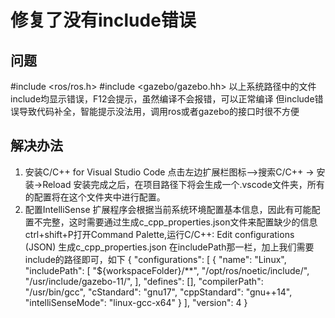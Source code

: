 # 修复了没有include错误

## 问题
#include <ros/ros.h>
#include <gazebo/gazebo.hh>
以上系统路径中的文件include均显示错误，F12会提示<no definition found for xxx>，虽然编译不会报错，可以正常编译
但include错误导致代码补全，智能提示没法用，调用ros或者gazebo的接口时很不方便

## 解决办法
1. 安装C/C++ for Visual Studio Code
点击左边扩展栏图标—>搜索C/C++ -> 安装->Reload
安装完成之后，在项目路径下将会生成一个.vscode文件夹，所有的配置将在这个文件夹中进行配置。
2. 配置IntelliSense
扩展程序会根据当前系统环境配置基本信息，因此有可能配置不完整，这时需要通过生成c_cpp_properties.json文件来配置缺少的信息
ctrl+shift+P打开Command Palette,运行C/C++: Edit configurations (JSON) 生成c_cpp_properties.json
在includePath那一栏，加上我们需要include的路径即可，如下
{
    "configurations": [
        {
            "name": "Linux",
            "includePath": [
                "${workspaceFolder}/**",
                "/opt/ros/noetic/include/",
                "/usr/include/gazebo-11/",
            ],
            "defines": [],
            "compilerPath": "/usr/bin/gcc",
            "cStandard": "gnu17",
            "cppStandard": "gnu++14",
            "intelliSenseMode": "linux-gcc-x64"
        }
    ],
    "version": 4
}
